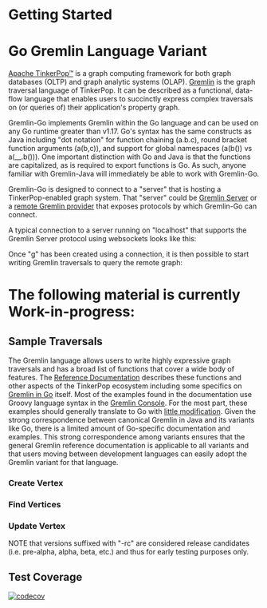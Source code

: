 <!--

 Licensed to the Apache Software Foundation (ASF) under one
 or more contributor license agreements.  See the NOTICE file
 distributed with this work for additional information
 regarding copyright ownership.  The ASF licenses this file
 to you under the Apache License, Version 2.0 (the
 "License"); you may not use this file except in compliance
 with the License.  You may obtain a copy of the License at

 http://www.apache.org/licenses/LICENSE-2.0

 Unless required by applicable law or agreed to in writing,
 software distributed under the License is distributed on an
 "AS IS" BASIS, WITHOUT WARRANTIES OR CONDITIONS OF ANY
 KIND, either express or implied.  See the License for the
 specific language governing permissions and limitations
 under the License.

-->

# Getting Started
<!-- TODO: Fill this section in with instructions on how to try it out. -->

# Go Gremlin Language Variant

[Apache TinkerPop™][tk] is a graph computing framework for both graph databases (OLTP) and graph analytic systems
(OLAP). [Gremlin][gremlin] is the graph traversal language of TinkerPop. It can be described as a functional,
data-flow language that enables users to succinctly express complex traversals on (or queries of) their application's
property graph.

Gremlin-Go implements Gremlin within the Go language and can be used on any Go runtime greater than v1.17. Go's syntax 
has the same constructs as Java including "dot notation" for function chaining (a.b.c), round bracket function arguments
(a(b,c)), and support for global namespaces (a(b()) vs a(__.b())). One important distinction with Go and Java is that 
the functions are capitalized, as is required to export functions is Go. As such, anyone familiar with Gremlin-Java 
will immediately be able to work with Gremlin-Go.

Gremlin-Go is designed to connect to a "server" that is hosting a TinkerPop-enabled graph system. That "server"
could be [Gremlin Server][gs] or a [remote Gremlin provider][rgp] that exposes protocols by which Gremlin-Go
can connect.

A typical connection to a server running on "localhost" that supports the Gremlin Server protocol using websockets
looks like this:
<!--
TODO: Add Go code example of connection to server.
-->

Once "g" has been created using a connection, it is then possible to start writing Gremlin traversals to query the
remote graph:
<!--
TODO: Add Go code example of a Gremlin traversal query.
-->

# The following material is currently Work-in-progress: 

## Sample Traversals
<!--
TODO: Add Go specific changes to following paragraph:
examples:
"For the most part, these examples should generally translate to Go with [little modification][differences]"
"Given the strong correspondence between canonical Gremlin in Java and its variants like Go, there is a limited amount 
of Go-specific documentation and examples."
-->
The Gremlin language allows users to write highly expressive graph traversals and has a broad list of functions that
cover a wide body of features. The [Reference Documentation][steps] describes these functions and other aspects of the
TinkerPop ecosystem including some specifics on [Gremlin in Go][docs] itself. Most of the examples found in the
documentation use Groovy language syntax in the [Gremlin Console][console]. For the most part, these examples
should generally translate to Go with [little modification][differences]. Given the strong correspondence
between canonical Gremlin in Java and its variants like Go, there is a limited amount of Go-specific
documentation and examples. This strong correspondence among variants ensures that the general Gremlin reference
documentation is applicable to all variants and that users moving between development languages can easily adopt the
Gremlin variant for that language.

### Create Vertex
<!--
TODO: Add Go code to create a vertex.
-->

### Find Vertices
<!--
TODO: Add Go code for Find Vertices.
-->

### Update Vertex
<!--
TODO: Add Go code for Update Vertex.
-->

NOTE that versions suffixed with "-rc" are considered release candidates (i.e. pre-alpha, alpha, beta, etc.) and thus 
for early testing purposes only.

## Test Coverage

[![codecov](https://codecov.io/gh/Bit-Quill/gremlin-go/branch/main/graph/badge.svg?token=lzavk3wBTi)](https://codecov.io/gh/Bit-Quill/gremlin-go)

[tk]: https://tinkerpop.apache.org
[gremlin]: https://tinkerpop.apache.org/gremlin.html
[docs]: https://tinkerpop.apache.org/docs/current/reference/#gremlin-go
[gs]: https://tinkerpop.apache.org/docs/current/reference/#gremlin-server
[rgp]: https://tinkerpop.apache.org/docs/current/reference/#connecting-rgp
[console]: https://tinkerpop.apache.org/docs/current/tutorials/the-gremlin-console/
[steps]: https://tinkerpop.apache.org/docs/current/reference/#graph-traversal-steps
[differences]: https://tinkerpop.apache.org/docs/current/reference/#gremlin-go-differences
